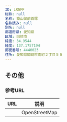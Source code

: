 ```yaml
---
ID: LRGFF
総称: null
名称: 築山御前首塚
名称読み: null
別名: null
都道府県: 愛知県
区域: 岡崎市
緯度: 34.9544
経度: 137.1757194
郵便番号: 4440023
住所: 愛知県岡崎市両町２丁目５６
---
```


## その他

### 参考URL

| URL | 説明          |
| --- | ------------- |
|     | OpenStreetMap |
